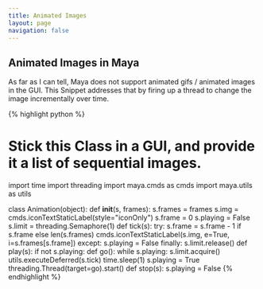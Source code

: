 ```yaml
---
title: Animated Images
layout: page
navigation: false
---
```

## Animated Images in Maya

As far as I can tell, Maya does not support animated gifs / animated images in the GUI. This Snippet addresses that by firing up a thread to change the image incrementally over time.


{% highlight python %}
# Stick this Class in a GUI, and provide it a list of sequential images.

import time
import threading
import maya.cmds as cmds
import maya.utils as utils

class Animation(object):
    def __init__(s, frames):
        s.frames = frames
        s.img = cmds.iconTextStaticLabel(style="iconOnly")
        s.frame = 0
        s.playing = False
        s.limit = threading.Semaphore(1)
    def tick(s):
        try:
            s.frame = s.frame - 1 if s.frame else len(s.frames)
            cmds.iconTextStaticLabel(s.img, e=True, i=s.frames[s.frame])
        except:
            s.playing = False
        finally:
            s.limit.release()
    def play(s):
        if not s.playing:
            def go():
                while s.playing:
                    s.limit.acquire()
                    utils.executeDeferred(s.tick)
                    time.sleep(1)
            s.playing = True
            threading.Thread(target=go).start()
    def stop(s):
        s.playing = False
{% endhighlight %}
